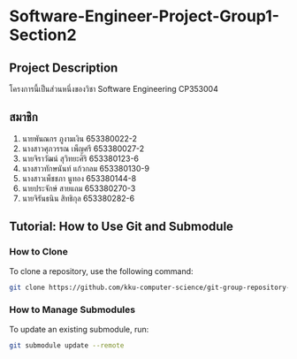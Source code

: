 # Software-Engineer-Project-Group1-Section2

## Project Description
โครงการนี้เป็นส่วนหนึ่งของวิชา Software Engineering CP353004 

## สมาชิก
1. นายพันณกร ภูงามเงิน 653380022-2
2. นางสาวศุภวรรณ เพ็ญศรี 653380027-2
3. นายจิราวัฒน์ สุวิทยะศิริ 653380123-6
4. นางสาวทักษนันท์ แก้วกลม 653380130-9
5. นางสาวเพ็ชชภา นูทอง 653380144-8
6. นายประจักษ์ สายแถม 653380270-3
7. นายจิรันธนิน สิทธิกุล 653380282-6


## Tutorial: How to Use Git and Submodule

### How to Clone
To clone a repository, use the following command:
```sh
git clone https://github.com/kku-computer-science/git-group-repository-group-1-sec-2.git  --recurse-submodules
```

### How to Manage Submodules
To update an existing submodule, run:
```sh
git submodule update --remote
```